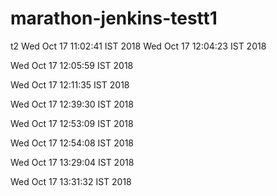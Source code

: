# marathon-jenkins-testt1
t2
Wed Oct 17 11:02:41 IST 2018
Wed Oct 17 12:04:23 IST 2018

Wed Oct 17 12:05:59 IST 2018

Wed Oct 17 12:11:35 IST 2018

Wed Oct 17 12:39:30 IST 2018

Wed Oct 17 12:53:09 IST 2018

Wed Oct 17 12:54:08 IST 2018

Wed Oct 17 13:29:04 IST 2018

Wed Oct 17 13:31:32 IST 2018
